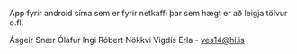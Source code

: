 App fyrir android síma sem er fyrir netkaffi þar sem hægt er að leigja tölvur o.fl.

Ásgeir Snær
Ólafur Ingi
Róbert Nökkvi
Vigdís Erla - ves14@hi.is
